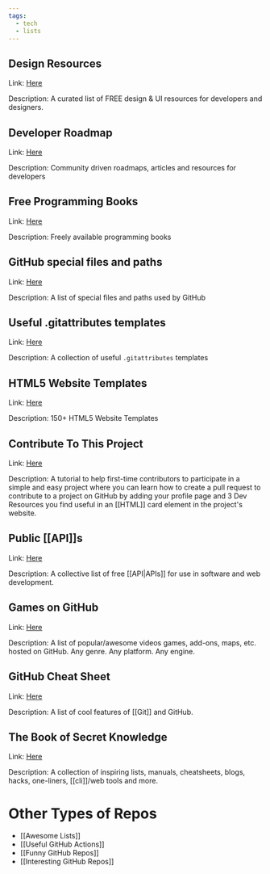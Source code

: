 ```yaml
---
tags:
  - tech
  - lists
---
```


## Design Resources
Link: [Here](https://github.com/bradtraversy/design-resources-for-developers)

Description: A curated list of FREE design & UI resources for developers and designers.

## Developer Roadmap
Link: [Here](https://github.com/kamranahmedse/developer-roadmap)

Description: Community driven roadmaps, articles and resources for developers

## Free Programming Books
Link: [Here](https://github.com/EbookFoundation/free-programming-books)

Description: Freely available programming books

## GitHub special files and paths
Link: [Here](https://github.com/joelparkerhenderson/github-special-files-and-paths)

Description: A list of special files and paths used by GitHub

## Useful .gitattributes templates
Link: [Here](https://github.com/alexkaratarakis/gitattributes)

Description: A collection of useful `.gitattributes` templates

## HTML5 Website Templates
Link: [Here](https://github.com/learning-zone/website-templates)

Description: 150+ HTML5 Website Templates

## Contribute To This Project
Link: [Here](https://github.com/Syknapse/Contribute-To-This-Project)

Description: A tutorial to help first-time contributors to participate in a simple and easy project where you can learn how to create a pull request to contribute to a project on GitHub by adding your profile page and 3 Dev Resources you find useful in an [[HTML]] card element in the project's website.

## Public [[API]]s
Link: [Here](https://github.com/bradtraversy/public-apis)

Description: A collective list of free [[API|APIs]] for use in software and web development.

## Games on GitHub
Link: [Here](https://github.com/leereilly/games)

Description: A list of popular/awesome videos games, add-ons, maps, etc. hosted on GitHub. Any genre. Any platform. Any engine.

## GitHub Cheat Sheet
Link: [Here](https://github.com/tiimgreen/github-cheat-sheet)

Description: A list of cool features of [[Git]] and GitHub.

## The Book of Secret Knowledge
Link: [Here](https://github.com/trimstray/the-book-of-secret-knowledge)

Description: A collection of inspiring lists, manuals, cheatsheets, blogs, hacks, one-liners, [[cli]]/web tools and more.

# Other Types of Repos

- [[Awesome Lists]]
- [[Useful GitHub Actions]]
- [[Funny GitHub Repos]]
- [[Interesting GitHub Repos]]



